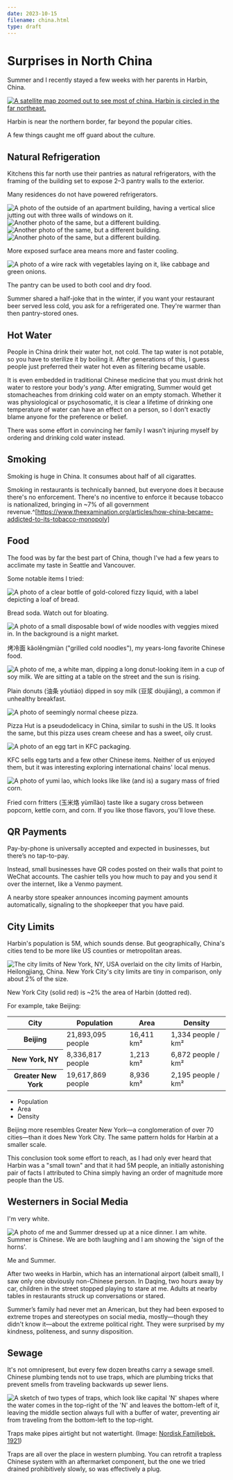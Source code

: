 ```yaml
---
date: 2023-10-15
filename: china.html
type: draft
---
```


# Surprises in North China

Summer and I recently stayed a few weeks with her parents in Harbin, China.

[![A satellite map zoomed out to see most of china. Harbin is circled in the far northeast.](/img/china-harbin.png)](/img/china-harbin.png)

Harbin is near the northern border, far beyond the popular cities.

A few things caught me off guard about the culture.

## Natural Refrigeration

Kitchens this far north use their pantries as natural refrigerators, with the framing of the building set to expose 2–3 pantry walls to the exterior.

Many residences do not have powered refrigerators.

![A photo of the outside of an apartment building, having a vertical slice jutting out with three walls of windows on it.](/img/china-pantries1.jpeg)
![Another photo of the same, but a different building.](/img/china-pantries3.jpeg)
![Another photo of the same, but a different building.](/img/china-pantries4.jpeg)
![Another photo of the same, but a different building.](/img/china-pantries6.jpeg)

More exposed surface area means more and faster cooling.

![A photo of a wire rack with vegetables laying on it, like cabbage and green onions.](/img/china-pantry.jpeg)

The pantry can be used to both cool and dry food.

Summer shared a half-joke that in the winter,
if you want your restaurant beer served less cold,
you ask for a refrigerated one.
They're warmer than then pantry-stored ones.

## Hot Water

People in China drink their water hot, not cold.
The tap water is not potable, so you have to sterilize it by boiling it.
After generations of this,
I guess people just preferred their water hot even as filtering became usable.

It is even embedded in traditional Chinese medicine that you must drink hot water to restore your body's _yang_.
After emigrating, Summer would get stomacheaches from drinking cold water on an empty stomach.
Whether it was physiological or psychosomatic,
it is clear a lifetime of drinking one temperature of water can have an effect on a person,
so I don't exactly blame anyone for the preference or belief.

There was some effort in convincing her family I wasn't injuring myself by ordering and drinking cold water instead.

## Smoking

Smoking is huge in China.
It consumes about half of all cigarattes.

Smoking in restaurants is technically banned, but everyone does it because there's no enforcement.
There's no incentive to enforce it because tobacco is nationalized, bringing in ~7% of all government revenue.^[https://www.theexamination.org/articles/how-china-became-addicted-to-its-tobacco-monopoly]

## Food

The food was by far the best part of China,
though I've had a few years to acclimate my taste in Seattle and Vancouver.

Some notable items I tried:

![A photo of a clear bottle of gold-colored fizzy liquid, with a label depicting a loaf of bread.](/img/china-breadsoda.jpg)

Bread soda. Watch out for bloating.

![A photo of a small disposable bowl of wide noodles with veggies mixed in. In the background is a night market.](/img/china-kaolengmian.jpeg)

烤冷面 kǎolěngmiàn ("grilled cold noodles"), my years-long favorite Chinese food.

![A photo of me, a white man, dipping a long donut-looking item in a cup of soy milk. We are sitting at a table on the street and the sun is rising.](/img/china-youtiao.jpeg)

Plain donuts (油条 yóutiáo) dipped in soy milk (豆浆 dòujiāng), a common if unhealthy breakfast.

![A photo of seemingly normal cheese pizza.](/img/china-pizza.jpeg)

Pizza Hut is a pseudodelicacy in China, similar to sushi in the US.
It looks the same, but this pizza uses cream cheese and has a sweet, oily crust.

![A photo of an egg tart in KFC packaging.](/img/china-kfc.jpeg)

KFC sells egg tarts and a few other Chinese items.
Neither of us enjoyed them, but it was interesting exploring international chains' local menus.

![A photo of yumi lao, which looks like like (and is) a sugary mass of fried corn.](/img/china-yumilao.jpeg)

Fried corn fritters (玉米烙 yùmǐlào) taste like a sugary cross between popcorn, kettle corn, and corn.
If you like those flavors, you'll love these.

## QR Payments

Pay-by-phone is universally accepted and expected in businesses, but there’s no tap-to-pay.

Instead, small businesses have QR codes posted on their walls that point to WeChat accounts.
The cashier tells you how much to pay and you send it over the internet, like a Venmo payment.

A nearby store speaker announces incoming payment amounts automatically,
signaling to the shopkeeper that you have paid.

## City Limits

Harbin's population is 5M, which sounds dense.
But geographically, China's cities tend to be more like US counties or metropolitan areas.

![The city limits of New York, NY, USA overlaid on the city limits of Harbin, Heilongjiang, China. New York City's city limits are tiny in comparison, only about 2% of the size.](/img/china-ny.png)

New York City (solid red) is ~2% the area of Harbin (dotted red).

For example, take Beijing:

<link rel="stylesheet" href="/charts.min.css"></style>
<div class="chart">
<table class="charts-css bar data-spacing-10 multiple show-data-axes show-labels">
<thead>
<tr>
<th scope="col">City</th>
<th scope="col">Population</th>
<th scope="col">Area</th>
<th scope="col">Density</th>
</tr>
</thead>
<tbody>
<tr>
<th scope="row">Beijing</td>
<td style="--size: calc(21893095 / 21893095)"><span class="data tooltip">21,893,095 people</span></td>
<td style="--size: calc(16411 / 53068)"><span class="data tooltip">16,411 km²</span></td>
<td style="--size: calc(1334 / 6872)"><span class="data tooltip">1,334 people / km²</span></td>
</tr>
<tr>
<th scope="row">New York, NY</td>
<td style="--size: calc(8336817 / 21893095)"><span class="data tooltip">8,336,817 people</span></td>
<td style="--size: calc(1213 / 53068)"><span class="data tooltip">1,213 km²</span></td>
<td style="--size: calc(6872 / 6872)"><span class="data tooltip">6,872 people / km²</span></td>
</tr>
<tr>
<th scope="row">Greater New York</td>
<td style="--size: calc(19617869 / 21893095)"><span class="data tooltip">19,617,869 people</span></td>
<td style="--size: calc(8936 / 53068)"><span class="data tooltip">8,936 km²</span></td>
<td style="--size: calc(2195 / 6872)"><span class="data tooltip">2,195 people / km²</span></td>
</tr>
</tbody>
</table>
<ul class="charts-css legend legend-square">
  <li>Population</li>
  <li>Area</li>
  <li>Density</li>
</ul>
</div>

Beijing more resembles Greater New York—a conglomeration of over 70 cities—than it does New York City.
The same pattern holds for Harbin at a smaller scale.

This conclusion took some effort to reach, as I had only ever heard that Harbin was a "small town" and that it had 5M people,
an initially astonishing pair of facts I attributed to China simply having an order of magnitude more people than the US.

## Westerners in Social Media

I'm very white.

![A photo of me and Summer dressed up at a nice dinner. I am white. Summer is Chinese. We are both laughing and I am showing the 'sign of the horns'.](/img/china-white.jpg)

Me and Summer.

After two weeks in Harbin,
which has an international airport (albeit small),
I saw only one obviously non-Chinese person.
In Daqing, two hours away by car,
children in the street stopped playing to stare at me.
Adults at nearby tables in restaurants struck up conversations or stared.

Summer’s family had never met an American,
but they had been exposed to extreme tropes and stereotypes on social media,
mostly—though they didn't know it—about the extreme political right.
They were surprised by my kindness, politeness, and sunny disposition.

## Sewage

It's not omnipresent, but every few dozen breaths carry a sewage smell.
Chinese plumbing tends not to use traps, which are plumbing tricks that prevent smells from traveling backwards up sewer liens.

![A sketch of two types of traps, which look like capital 'N' shapes where the water comes in the top-right of the 'N' and leaves the bottom-left of it, leaving the middle section always full with a buffer of water, preventing air from traveling from the bottom-left to the top-right.](/img/china-trap.png)

Traps make pipes airtight but not watertight. (Image: [Nordisk Familjebok, 1921](https://commons.wikimedia.org/wiki/File:Vattenlaas.png))

Traps are all over the place in western plumbing.
You can retrofit a trapless Chinese system with an aftermarket component,
but the one we tried drained prohibitively slowly,
so was effectively a plug.

